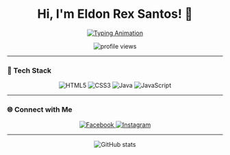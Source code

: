 <h1 align="center">Hi, I'm Eldon Rex Santos! 👋</h1>
  
<p align="center">
  <a href="https://github.com/eldonsantos">
    <img src="https://readme-typing-svg.demolab.com?font=Fira+Code&size=24&pause=1000&color=36BCF7&center=true&vCenter=true&width=500&lines=Aspiring+Software+Engineer;Future+Full+Stack+Developer;Passionate+About+Coding+%26+Learning" alt="Typing Animation" />
  </a>
</p>

<p align="center">
  <img src="https://komarev.com/ghpvc/?username=eldonsantos&label=Profile%20Views&color=blue&style=flat" alt="profile views" />
</p>

---

### 🚀 Tech Stack

<p align="center">
  <img src="https://img.shields.io/badge/HTML5-E34F26?style=for-the-badge&logo=html5&logoColor=white" alt="HTML5" />
  <img src="https://img.shields.io/badge/CSS3-1572B6?style=for-the-badge&logo=css3&logoColor=white" alt="CSS3" />
  <img src="https://img.shields.io/badge/Java-ED8B00?style=for-the-badge&logo=java&logoColor=white" alt="Java" />
  <img src="https://img.shields.io/badge/JavaScript-323330?style=for-the-badge&logo=javascript&logoColor=F7DF1E" alt="JavaScript" />
</p>

---

### 🌐 Connect with Me

<p align="center">
  <a href="https://www.facebook.com/eldonrex.santos" target="_blank">
    <img src="https://img.shields.io/badge/Facebook-1877F2?style=for-the-badge&logo=facebook&logoColor=white" alt="Facebook"/>
  </a>
  <a href="https://www.instagram.com/eldonrexsantos/" target="_blank">
    <img src="https://img.shields.io/badge/Instagram-E4405F?style=for-the-badge&logo=instagram&logoColor=white" alt="Instagram"/>
  </a>
</p>

---

<p align="center">
  <img src="https://github-readme-stats.vercel.app/api?username=eldonsantos&show_icons=true&theme=radical" alt="GitHub stats" />
</p>
